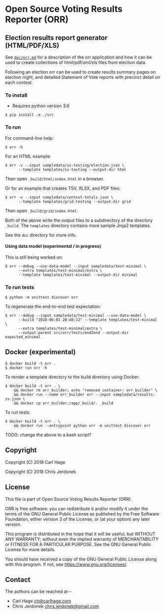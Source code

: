 # Open Source Voting Results Reporter (ORR)

## Election results report generator (HTML/PDF/XLS)

See [`doc/orr.md`](doc/orr.md) for a description of the orr application
and how it can be used to create collections of html/pdf/xml/xls
files from election data.

Following an election orr can be used to create results summary
pages on election night, and detailed Statement of Vote reports
with precinct detail on each contest.


### To install

* Requires python version 3.6

```
$ pip install -e ./src
```


### To run

For command-line help:

```
$ orr -h
```

For an HTML example:

```
$ orr -v --input sampledata/sv-testing/election.json \
      --template templates/sv-testing --output-dir html
```

Then open `_build/html/index.html` in a browser.

Or for an example that creates TSV, XLSX, and PDF files:

```
$ orr -v --input sampledata/contest-totals.json \
      --template templates/grid-testing --output-dir grid
```

Then open `_build/grid/index.html`.

Both of the above write the output files to a subdirectory of the
directory `_build`.  The `templates` directory contains more sample
Jinja2 templates.

See the `doc` directory for more info.

#### Using data model (experimental / in progress)

This is still being worked on:

```
$ orr --debug --use-data-model --input sampledata/test-minimal \
      --extra templates/test-minimal/extra \
      --template templates/test-minimal --output-dir minimal
```


### To run tests

```
$ python -m unittest discover orr
```

To regenerate the end-to-end test expectation:

```
$ orr --debug --input sampledata/test-minimal --use-data-model \
      --build "2018-06-01 20:48:12" --template templates/test-minimal \
      --extra templates/test-minimal/extra \
      --output-parent src/orr/tests/end2end --output-dir expected_minimal
```


## Docker (experimental)

```
$ docker build -t orr .
$ docker run orr -h
```

To render a template directory to the build directory using Docker:

```
$ docker build -t orr . \
    && docker rm orr_builder; echo "removed container: orr_builder" \
    && docker run --name orr_builder orr --input sampledata/results-sv.json \
    && docker cp orr_builder:/app/_build/. _build
```

To run tests:

```
$ docker build -t orr . \
    && docker run --entrypoint python orr -m unittest discover orr
```


TODO: change the above to a bash script?

## Copyright

Copyright (C) 2018  Carl Hage

Copyright (C) 2018  Chris Jerdonek


## License

This file is part of Open Source Voting Results Reporter (ORR).

ORR is free software: you can redistribute it and/or modify
it under the terms of the GNU General Public License as published by
the Free Software Foundation, either version 3 of the License, or
(at your option) any later version.

This program is distributed in the hope that it will be useful,
but WITHOUT ANY WARRANTY; without even the implied warranty of
MERCHANTABILITY or FITNESS FOR A PARTICULAR PURPOSE.  See the
GNU General Public License for more details.

You should have received a copy of the GNU General Public License
along with this program.  If not, see <https://www.gnu.org/licenses/>.


## Contact

The authors can be reached at--

* Carl Hage <ch@carlhage.com>
* Chris Jerdonek <chris.jerdonek@gmail.com>
